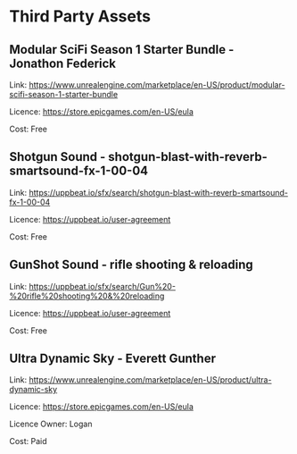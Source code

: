 # Third Party Assets
## Modular SciFi Season 1 Starter Bundle - Jonathon Federick
Link: https://www.unrealengine.com/marketplace/en-US/product/modular-scifi-season-1-starter-bundle

Licence: https://store.epicgames.com/en-US/eula

Cost: Free



## Shotgun Sound - shotgun-blast-with-reverb-smartsound-fx-1-00-04
Link: https://uppbeat.io/sfx/search/shotgun-blast-with-reverb-smartsound-fx-1-00-04

Licence: https://uppbeat.io/user-agreement

Cost: Free



## GunShot Sound - rifle shooting & reloading
Link: https://uppbeat.io/sfx/search/Gun%20-%20rifle%20shooting%20&%20reloading

Licence: https://uppbeat.io/user-agreement

Cost: Free



## Ultra Dynamic Sky -  Everett Gunther
Link: https://www.unrealengine.com/marketplace/en-US/product/ultra-dynamic-sky

Licence: https://store.epicgames.com/en-US/eula

Licence Owner: Logan

Cost: Paid